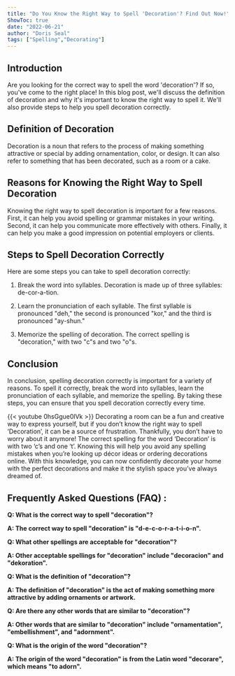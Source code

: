 ```yaml
---
title: "Do You Know the Right Way to Spell 'Decoration'? Find Out Now!"
ShowToc: true 
date: "2022-06-21"
author: "Doris Seal" 
tags: ["Spelling","Decorating"]
---
```

## Introduction
Are you looking for the correct way to spell the word 'decoration'? If so, you've come to the right place! In this blog post, we'll discuss the definition of decoration and why it's important to know the right way to spell it. We'll also provide steps to help you spell decoration correctly. 

## Definition of Decoration
Decoration is a noun that refers to the process of making something attractive or special by adding ornamentation, color, or design. It can also refer to something that has been decorated, such as a room or a cake. 

## Reasons for Knowing the Right Way to Spell Decoration
Knowing the right way to spell decoration is important for a few reasons. First, it can help you avoid spelling or grammar mistakes in your writing. Second, it can help you communicate more effectively with others. Finally, it can help you make a good impression on potential employers or clients. 

## Steps to Spell Decoration Correctly
Here are some steps you can take to spell decoration correctly: 

1. Break the word into syllables. Decoration is made up of three syllables: de-cor-a-tion. 

2. Learn the pronunciation of each syllable. The first syllable is pronounced "deh," the second is pronounced "kor," and the third is pronounced "ay-shun." 

3. Memorize the spelling of decoration. The correct spelling is "decoration," with two "c"s and two "o"s. 

## Conclusion
In conclusion, spelling decoration correctly is important for a variety of reasons. To spell it correctly, break the word into syllables, learn the pronunciation of each syllable, and memorize the spelling. By taking these steps, you can ensure that you spell decoration correctly every time.

{{< youtube 0hsGgue0lVk >}} 
Decorating a room can be a fun and creative way to express yourself, but if you don’t know the right way to spell ‘Decoration’, it can be a source of frustration. Thankfully, you don’t have to worry about it anymore! The correct spelling for the word ‘Decoration’ is with two ‘c’s and one ‘t’. Knowing this will help you avoid any spelling mistakes when you’re looking up décor ideas or ordering decorations online. With this knowledge, you can now confidently decorate your home with the perfect decorations and make it the stylish space you’ve always dreamed of.

## Frequently Asked Questions (FAQ) :
**Q: What is the correct way to spell "decoration"?**

**A: The correct way to spell "decoration" is "d-e-c-o-r-a-t-i-o-n".**

**Q: What other spellings are acceptable for "decoration"?**

**A: Other acceptable spellings for "decoration" include "decoracion" and "dekoration".**

**Q: What is the definition of "decoration"?**

**A: The definition of "decoration" is the act of making something more attractive by adding ornaments or artwork.**

**Q: Are there any other words that are similar to "decoration"?**

**A: Other words that are similar to "decoration" include "ornamentation", "embellishment", and "adornment".**

**Q: What is the origin of the word "decoration"?**

**A: The origin of the word "decoration" is from the Latin word "decorare", which means "to adorn".**





